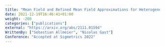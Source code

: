 ```yaml
---
title: "Mean Field and Refined Mean Field Approximations for Heterogeneous Systems: It Works!"
date: 2021-12-19T16:46:41+01:00
weight: -200
categories: ["publications"]
external: "https://arxiv.org/abs/2111.01594"
WrittenBy: ["Sebastian Allmeier", "Nicolas Gast"]
Conference: "Accepted at Sigmetrics 2022"
---
```



